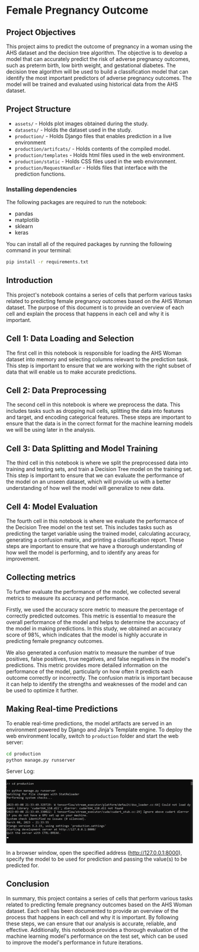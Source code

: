 # Female Pregnancy Outcome

## Project Objectives

This project aims to predict the outcome of pregnancy in a woman using the AHS dataset and the decision tree algorithm. The objective is to develop a model that can accurately predict the risk of adverse pregnancy outcomes, such as preterm birth, low birth weight, and gestational diabetes. The decision tree algorithm will be used to build a classification model that can identify the most important predictors of adverse pregnancy outcomes. The model will be trained and evaluated using historical data from the AHS dataset.

## Project Structure
- `assets/` - Holds plot images obtained during the study.
- `datasets/` - Holds the dataset used in the study.
- `production/` - Holds Django files that enables prediction in a live environment
- `production/artifcats/` - Holds contents of the compiled model.
- `production/templates` - Holds html files used in the web environment.
- `production/static` - Holds CSS files used in the web environment.
- `production/RequestHandler` - Holds files that interface with the prediction functions.

### Installing dependencies
The following packages are required to run the notebook:

- pandas
- matplotlib
- sklearn
- keras

You can install all of the required packages by running the following command in your terminal:

```sh
pip install -r requirements.txt
```

## Introduction
This project's notebook contains a series of cells that perform various tasks related to predicting female pregnancy outcomes based on the AHS Woman dataset. The purpose of this document is to provide an overview of each cell and explain the process that happens in each cell and why it is important.

## Cell 1: Data Loading and Selection
The first cell in this notebook is responsible for loading the AHS Woman dataset into memory and selecting columns relevant to the prediction task. This step is important to ensure that we are working with the right subset of data that will enable us to make accurate predictions.

## Cell 2: Data Preprocessing
The second cell in this notebook is where we preprocess the data. This includes tasks such as dropping null cells, splitting the data into features and target, and encoding categorical features. These steps are important to ensure that the data is in the correct format for the machine learning models we will be using later in the analysis.

## Cell 3: Data Splitting and Model Training
The third cell in this notebook is where we split the preprocessed data into training and testing sets, and train a Decision Tree model on the training set. This step is important to ensure that we can evaluate the performance of the model on an unseen dataset, which will provide us with a better understanding of how well the model will generalize to new data.

## Cell 4: Model Evaluation
The fourth cell in this notebook is where we evaluate the performance of the Decision Tree model on the test set. This includes tasks such as predicting the target variable using the trained model, calculating accuracy, generating a confusion matrix, and printing a classification report. These steps are important to ensure that we have a thorough understanding of how well the model is performing, and to identify any areas for improvement.

## Collecting metrics
To further evaluate the performance of the model, we collected several metrics to measure its accuracy and performance.

Firstly, we used the accuracy score metric to measure the percentage of correctly predicted outcomes. This metric is essential to measure the overall performance of the model and helps to determine the accuracy of the model in making predictions. In this study, we obtained an accuracy score of 98%, which indicates that the model is highly accurate in predicting female pregnancy outcomes.

We also generated a confusion matrix to measure the number of true positives, false positives, true negatives, and false negatives in the model's predictions. This metric provides more detailed information on the performance of the model, particularly on how often it predicts each outcome correctly or incorrectly. The confusion matrix is important because it can help to identify the strengths and weaknesses of the model and can be used to optimize it further.

## Making Real-time Predictions
To enable real-time predictions, the model artifacts are served in an environment powered by Django and Jinja's Template engine. To deploy the web environment locally, switch to `production` folder and start the web server:

```sh
cd production
python manage.py runserver
```
Server Log:

![Server log](assets/server-log.png)

In a browser window, open the specified address (http://127.0.0.1:8000), specify the model to be used for prediction and passing the value(s) to be predicted for.

## Conclusion
In summary, this project contains a series of cells that perform various tasks related to predicting female pregnancy outcomes based on the AHS Woman dataset. Each cell has been documented to provide an overview of the process that happens in each cell and why it is important. By following these steps, we can ensure that our analysis is accurate, reliable, and effective. Additionally, this notebook provides a thorough evaluation of the machine learning model's performance on the test set, which can be used to improve the model's performance in future iterations.
